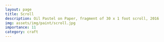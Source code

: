 ```yaml
---
layout: page
title: Scroll
description: Oil Pastel on Paper, fragment of 30 x 1 foot scroll, 2016
img: assets/img/paint/scroll.jpg
importance: 11
category: craft
---
```



